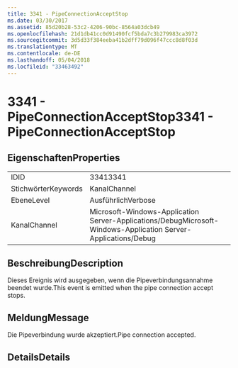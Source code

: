 ```yaml
---
title: 3341 - PipeConnectionAcceptStop
ms.date: 03/30/2017
ms.assetid: 85d20b28-53c2-4206-90bc-8564a03dcb49
ms.openlocfilehash: 21d1db41cc0d91490fcf5bda7c3b279983ca3972
ms.sourcegitcommit: 3d5d33f384eeba41b2dff79d096f47ccc8d8f03d
ms.translationtype: MT
ms.contentlocale: de-DE
ms.lasthandoff: 05/04/2018
ms.locfileid: "33463492"
---
```

# <a name="3341---pipeconnectionacceptstop"></a><span data-ttu-id="3acbe-102">3341 - PipeConnectionAcceptStop</span><span class="sxs-lookup"><span data-stu-id="3acbe-102">3341 - PipeConnectionAcceptStop</span></span>
## <a name="properties"></a><span data-ttu-id="3acbe-103">Eigenschaften</span><span class="sxs-lookup"><span data-stu-id="3acbe-103">Properties</span></span>  
  
|||  
|-|-|  
|<span data-ttu-id="3acbe-104">ID</span><span class="sxs-lookup"><span data-stu-id="3acbe-104">ID</span></span>|<span data-ttu-id="3acbe-105">3341</span><span class="sxs-lookup"><span data-stu-id="3acbe-105">3341</span></span>|  
|<span data-ttu-id="3acbe-106">Stichwörter</span><span class="sxs-lookup"><span data-stu-id="3acbe-106">Keywords</span></span>|<span data-ttu-id="3acbe-107">Kanal</span><span class="sxs-lookup"><span data-stu-id="3acbe-107">Channel</span></span>|  
|<span data-ttu-id="3acbe-108">Ebene</span><span class="sxs-lookup"><span data-stu-id="3acbe-108">Level</span></span>|<span data-ttu-id="3acbe-109">Ausführlich</span><span class="sxs-lookup"><span data-stu-id="3acbe-109">Verbose</span></span>|  
|<span data-ttu-id="3acbe-110">Kanal</span><span class="sxs-lookup"><span data-stu-id="3acbe-110">Channel</span></span>|<span data-ttu-id="3acbe-111">Microsoft-Windows-Application Server-Applications/Debug</span><span class="sxs-lookup"><span data-stu-id="3acbe-111">Microsoft-Windows-Application Server-Applications/Debug</span></span>|  
  
## <a name="description"></a><span data-ttu-id="3acbe-112">Beschreibung</span><span class="sxs-lookup"><span data-stu-id="3acbe-112">Description</span></span>  
 <span data-ttu-id="3acbe-113">Dieses Ereignis wird ausgegeben, wenn die Pipeverbindungsannahme beendet wurde.</span><span class="sxs-lookup"><span data-stu-id="3acbe-113">This event is emitted when the pipe connection accept stops.</span></span>  
  
## <a name="message"></a><span data-ttu-id="3acbe-114">Meldung</span><span class="sxs-lookup"><span data-stu-id="3acbe-114">Message</span></span>  
 <span data-ttu-id="3acbe-115">Die Pipeverbindung wurde akzeptiert.</span><span class="sxs-lookup"><span data-stu-id="3acbe-115">Pipe connection accepted.</span></span>  
  
## <a name="details"></a><span data-ttu-id="3acbe-116">Details</span><span class="sxs-lookup"><span data-stu-id="3acbe-116">Details</span></span>
